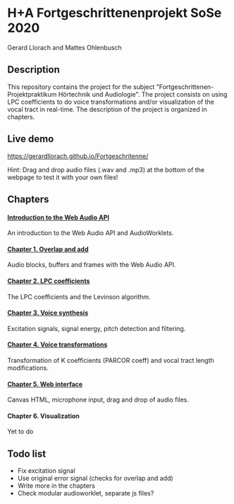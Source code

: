 # H+A Fortgeschrittenenprojekt SoSe 2020
 Gerard Llorach and Mattes Ohlenbusch

## Description
This repository contains the project for the subject "Fortgeschrittenen-Projektpraktikum Hörtechnik und Audiologie". The project consists on using LPC coefficients to do voice transformations and/or visualization of the vocal tract in real-time. The description of the project is organized in chapters.

## Live demo
https://gerardllorach.github.io/Fortgeschritenne/

Hint: Drag and drop audio files (.wav and .mp3) at the bottom of the webpage to test it with your own files!

## Chapters
#### [Introduction to the Web Audio API](docs/Introduction.md)
An introduction to the Web Audio API and AudioWorklets.

#### [Chapter 1. Overlap and add](docs/Chapter%201.%20Overlap%20and%20add.md)
Audio blocks, buffers and frames with the Web Audio API.

#### [Chapter 2. LPC coefficients](docs/Chapter%202.%20LPC%20coefficients.md)
The LPC coefficients and the Levinson algorithm.

#### [Chapter 3. Voice synthesis](docs/Chapter%203.%20Voice%20synthesis.md)
Excitation signals, signal energy, pitch detection and filtering.

#### [Chapter 4. Voice transformations](docs/Chapter%204.%20Voice%20transformations.md)
Transformation of K coefficients (PARCOR coeff) and vocal tract length modifications.

#### [Chapter 5. Web interface](docs/Chapter%205.%20Web%20interface.md)
Canvas HTML, microphone input, drag and drop of audio files.

#### Chapter 6. Visualization
Yet to do


## Todo list
* Fix excitation signal
* Use original error signal (checks for overlap and add)
* Write more in the chapters
* Check modular audioworklet, separate js files?

